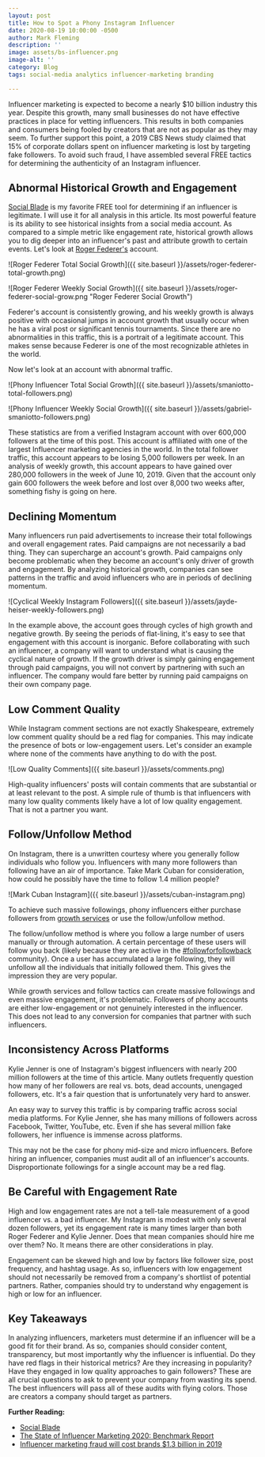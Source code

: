```yaml
---
layout: post
title: How to Spot a Phony Instagram Influencer
date: 2020-08-19 10:00:00 -0500
author: Mark Fleming
description: ''
image: assets/bs-influencer.png
image-alt: ''
category: Blog
tags: social-media analytics influencer-marketing branding

---
```

Influencer marketing is expected to become a nearly $10 billion industry this year. Despite this growth, many small businesses do not have effective practices in place for vetting influencers. This results in both companies and consumers being fooled by creators that are not as popular as they may seem. To further support this point, a 2019 CBS News study claimed that 15% of corporate dollars spent on influencer marketing is lost by targeting fake followers. To avoid such fraud, I have assembled several FREE tactics for determining the authenticity of an Instagram influencer.

## Abnormal Historical Growth and Engagement

[Social Blade](https://socialblade.com/ "Social Blade") is my favorite FREE tool for determining if an influencer is legitimate. I will use it for all analysis in this article. Its most powerful feature is its ability to see historical insights from a social media account. As compared to a simple metric like engagement rate, historical growth allows you to dig deeper into an influencer's past and attribute growth to certain events. Let's look at [Roger Federer's](http://instagram.com/rogerfederer "Roger Federer Instagram") account.

![Roger Federer Total Social Growth]({{ site.baseurl }}/assets/roger-federer-total-growth.png)

![Roger Federer Weekly Social Growth]({{ site.baseurl }}/assets/roger-federer-social-grow.png "Roger Federer Social Growth")

Federer's account is consistently growing, and his weekly growth is always positive with occasional jumps in account growth that usually occur when he has a viral post or significant tennis tournaments. Since there are no abnormalities in this traffic, this is a portrait of a legitimate account. This makes sense because Federer is one of the most recognizable athletes in the world.

Now let's look at an account with abnormal traffic.

![Phony Influencer Total Social Growth]({{ site.baseurl }}/assets/smaniotto-total-followers.png)

![Phony Influencer Weekly Social Growth]({{ site.baseurl }}/assets/gabriel-smaniotto-followers.png)

These statistics are from a verified Instagram account with over 600,000 followers at the time of this post. This account is affiliated with one of the largest Influencer marketing agencies in the world. In the total follower traffic, this account appears to be losing 5,000 followers per week. In an analysis of weekly growth, this account appears to have gained over 280,000 followers in the week of June 10, 2019. Given that the account only gain 600 followers the week before and lost over 8,000 two weeks after, something fishy is going on here.

## Declining Momentum

Many influencers run paid advertisements to increase their total followings and overall engagement rates. Paid campaigns are not necessarily a bad thing. They can supercharge an account's growth. Paid campaigns only become problematic when they become an account's only driver of growth and engagement. By analyzing historical growth, companies can see patterns in the traffic and avoid influencers who are in periods of declining momentum.

![Cyclical Weekly Instagram Followers]({{ site.baseurl }}/assets/jayde-heiser-weekly-followers.png)

In the example above, the account goes through cycles of high growth and negative growth. By seeing the periods of flat-lining, it's easy to see that engagement with this account is inorganic. Before collaborating with such an influencer, a company will want to understand what is causing the cyclical nature of growth. If the growth driver is simply gaining engagement through paid campaigns, you will not convert by partnering with such an influencer. The company would fare better by running paid campaigns on their own company page.

## Low Comment Quality

While Instagram comment sections are not exactly Shakespeare, extremely low comment quality should be a red flag for companies. This may indicate the presence of bots or low-engagement users. Let's consider an example where none of the comments have anything to do with the post.

![Low Quality Comments]({{ site.baseurl }}/assets/comments.png)

High-quality influencers' posts will contain comments that are substantial or at least relevant to the post. A simple rule of thumb is that influencers with many low quality comments likely have a lot of low quality engagement. That is not a partner you want.

## Follow/Unfollow Method

On Instagram, there is a unwritten courtesy where you generally follow individuals who follow you. Influencers with many more followers than following have an air of importance. Take Mark Cuban for consideration, how could he possibly have the time to follow 1.4 million people?

![Mark Cuban Instagram]({{ site.baseurl }}/assets/cuban-instagram.png)

To achieve such massive followings, phony influencers either purchase followers from [growth services](https://www.influencive.com/instagram-growth-service "Instagram Growth Services") or use the follow/unfollow method.

The follow/unfollow method is where you follow a large number of users manually or through automation. A certain percentage of these users will follow you back (likely because they are active in the [#followforfollowback](https://www.instagram.com/explore/tags/followforfollowback/ "#followforfollowback") community). Once a user has accumulated a large following, they will unfollow all the individuals that initially followed them. This gives the impression they are very popular.

While growth services and follow tactics can create massive followings and even massive engagement, it's problematic. Followers of phony accounts are either low-engagement or not genuinely interested in the influencer. This does not lead to any conversion for companies that partner with such influencers.

## Inconsistency Across Platforms

Kylie Jenner is one of Instagram's biggest influencers with nearly 200 million followers at the time of this article. Many outlets frequently question how many of her followers are real vs. bots, dead accounts, unengaged followers, etc. It's a fair question that is unfortunately very hard to answer.

An easy way to survey this traffic is by comparing traffic across social media platforms. For Kylie Jenner, she has many millions of followers across Facebook, Twitter, YouTube, etc. Even if she has several million fake followers, her influence is immense across platforms.

This may not be the case for phony mid-size and micro influencers. Before hiring an influencer, companies must audit all of an influencer's accounts. Disproportionate followings for a single account may be a red flag.

## Be Careful with Engagement Rate

High and low engagement rates are not a tell-tale measurement of a good influencer vs. a bad influencer. My Instagram is modest with only several dozen followers, yet its engagement rate is many times larger than both Roger Federer and Kylie Jenner. Does that mean companies should hire me over them? No. It means there are other considerations in play.

Engagement can be skewed high and low by factors like follower size, post frequency, and hashtag usage. As so, influencers with low engagement should not necessarily be removed from a company's shortlist of potential partners. Rather, companies should try to understand why engagement is high or low for an influencer.

## Key Takeaways

In analyzing influencers, marketers must determine if an influencer will be a good fit for their brand. As so, companies should consider content, transparency, but most importantly why the influencer is influential. Do they have red flags in their historical metrics? Are they increasing in popularity? Have they engaged in low quality approaches to gain followers? These are all crucial questions to ask to prevent your company from wasting its spend. The best influencers will pass all of these audits with flying colors. Those are creators a company should target as partners.

**Further Reading:**

* [Social Blade](https://socialblade.com/ "Social Blade")
* [The State of Influencer Marketing 2020: Benchmark Report](https://influencermarketinghub.com/influencer-marketing-benchmark-report-2020/ "The State of Influencer Marketing 2020: Benchmark Report")
* [Influencer marketing fraud will cost brands $1.3 billion in 2019](https://www.cbsnews.com/news/influencer-marketing-fraud-costs-companies-1-3-billion/)